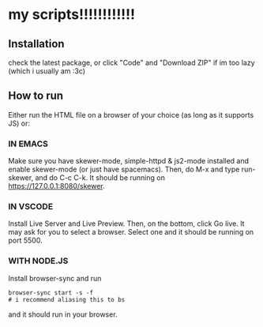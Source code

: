 # my scripts!!!!!!!!!!!!
## Installation
check the latest package, or click "Code" and "Download ZIP" if im too lazy (which i usually am :3c)
## How to run
Either run the HTML file on a browser of your choice (as long as it supports JS) or:
### IN EMACS
Make sure you have skewer-mode, simple-httpd & js2-mode installed and enable skewer-mode (or just have spacemacs). Then, do M-x and type run-skewer, and do C-c C-k. It should be running on https://127.0.0.1:8080/skewer.
### IN VSCODE
Install Live Server and Live Preview. Then, on the bottom, click Go live. It may ask for you to select a browser. Select one and it should be running on port 5500.
### WITH NODE.JS
Install browser-sync and run 
```
browser-sync start -s -f
# i recommend aliasing this to bs
```
and it should run in your browser.
